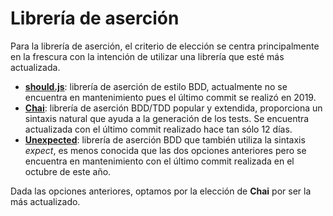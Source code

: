 # Librería de aserción

Para la librería de aserción, el criterio de elección se centra principalmente en la frescura con la intención de utilizar una librería que esté más actualizada.
- [**should.js**](https://github.com/shouldjs/should.js):  librería de aserción de estilo BDD, actualmente no se encuentra en mantenimiento pues el último commit se realizó en 2019. 
- [**Chai**](https://www.chaijs.com/): librería de aserción BDD/TDD popular y extendida, proporciona un sintaxis natural  que ayuda a la generación de los tests. Se encuentra actualizada con el último commit realizado hace tan sólo 12 días.
- [**Unexpected**](https://unexpected.js.org): librería de aserción BDD que también utiliza la sintaxis _expect_, es menos conocida que las dos opciones anteriores pero se encuentra en mantenimiento con el último commit realizada en el octubre de este año.

Dada las opciones anteriores, optamos por la elección de **Chai** por ser la más actualizado.